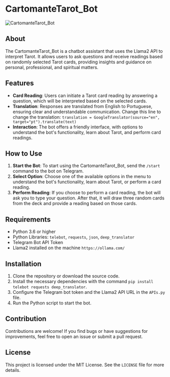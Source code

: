 # CartomanteTarot_Bot

![CartomanteTarot_Bot](https://github.com/parrelladev/CartomanteTarot_Bot/assets/126002318/96500a0d-92fb-4d46-923c-f8ddda593e48)

## About

The CartomanteTarot_Bot is a chatbot assistant that uses the Llama2 API to interpret Tarot. It allows users to ask questions and receive readings based on randomly selected Tarot cards, providing insights and guidance on personal, professional, and spiritual matters.

## Features

- **Card Reading**: Users can initiate a Tarot card reading by answering a question, which will be interpreted based on the selected cards.
- **Translation**: Responses are translated from English to Portuguese, ensuring clear and understandable communication. Change this line to change the translation: `translation = GoogleTranslator(source="en", target="pt").translate(text)`
- **Interaction**: The bot offers a friendly interface, with options to understand the bot's functionality, learn about Tarot, and perform card readings.

## How to Use

1. **Start the Bot**: To start using the CartomanteTarot_Bot, send the `/start` command to the bot on Telegram.
2. **Select Option**: Choose one of the available options in the menu to understand the bot's functionality, learn about Tarot, or perform a card reading.
3. **Perform Reading**: If you choose to perform a card reading, the bot will ask you to type your question. After that, it will draw three random cards from the deck and provide a reading based on those cards.

## Requirements

- Python 3.6 or higher
- Python Libraries: `telebot`, `requests`, `json`, `deep_translator`
- Telegram Bot API Token
- Llama2 installed on the machine `https://ollama.com/`

## Installation

1. Clone the repository or download the source code.
2. Install the necessary dependencies with the command `pip install telebot requests deep_translator`.
3. Configure the Telegram bot token and the Llama2 API URL in the `APIs.py` file.
4. Run the Python script to start the bot.

## Contribution

Contributions are welcome! If you find bugs or have suggestions for improvements, feel free to open an issue or submit a pull request.

## License

This project is licensed under the MIT License. See the `LICENSE` file for more details.